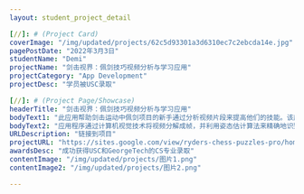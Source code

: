 ```yaml
---
layout: student_project_detail

[//]: # (Project Card)
coverImage: "/img/updated/projects/62c5d93301a3d6310ec7c2ebcda14e.jpg"
pagePostDate: "2022年3月3日"
studentName: "Demi"
projectName: "剑击视界：佩剑技巧视频分析与学习应用"
projectCategory: "App Development"
projectDesc: "学员被USC录取"

[//]: # (Project Page/Showcase)
headerTitle: "剑击视界：佩剑技巧视频分析与学习应用"
bodyText1: "此应用帮助剑击运动中佩剑项目的新手通过分析视频片段来提高他们的技能。该应用使用了计算机视觉和姿态估计技术来处理视频，识别出剑击运动员在视频中的位置和动作，并据此分析得分和使用的技巧。"
bodyText2: "应用程序通过计算机视觉技术将视频分解成帧，并利用姿态估计算法来精确地识别剑击运动员的姿势和动作，然后处理这些数据以提供关于得分和战术的洞察。该系统的目的是作为一个学习辅助工具，使初学者和剑击爱好者更容易从录制的比赛视频中掌握佩剑的技巧。"
URLDescription: "链接到项目"
projectURL: "https://sites.google.com/view/ryders-chess-puzzles-pro/home"
awardsDesc: "成功获得USC和GeorgeTech的CS专业录取"
contentImage: "/img/updated/projects/图片1.png"
contentImage2: "/img/updated/projects/图片2.png"

---
```

